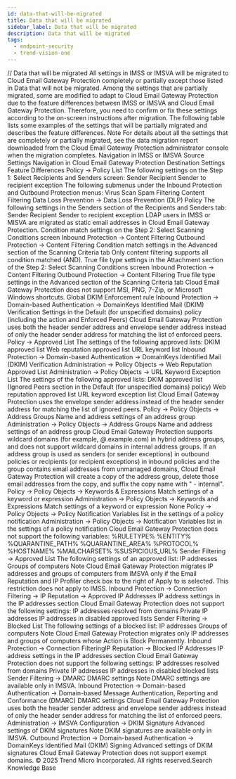 ```yaml
---
id: data-that-will-be-migrated
title: Data that will be migrated
sidebar_label: Data that will be migrated
description: Data that will be migrated
tags:
  - endpoint-security
  - trend-vision-one
---
```


/*<![CDATA[*/ $('#title').html($('meta[name=map-description]').attr('content')); /*]]>*/ Data that will be migrated All settings in IMSS or IMSVA will be migrated to Cloud Email Gateway Protection completely or partially except those listed in Data that will not be migrated. Among the settings that are partially migrated, some are modified to adapt to Cloud Email Gateway Protection due to the feature differences between IMSS or IMSVA and Cloud Email Gateway Protection. Therefore, you need to confirm or fix these settings according to the on-screen instructions after migration. The following table lists some examples of the settings that will be partially migrated and describes the feature differences. Note For details about all the settings that are completely or partially migrated, see the data migration report downloaded from the Cloud Email Gateway Protection administrator console when the migration completes. Navigation in IMSS or IMSVA Source Settings Navigation in Cloud Email Gateway Protection Destination Settings Feature Differences Policy → Policy List The following settings on the Step 1: Select Recipients and Senders screen: Sender Recipient Sender to recipient exception The following submenus under the Inbound Protection and Outbound Protection menus: Virus Scan Spam Filtering Content Filtering Data Loss Prevention → Data Loss Prevention (DLP) Policy The following settings in the Senders section of the Recipients and Senders tab: Sender Recipient Sender to recipient exception LDAP users in IMSS or MISVA are migrated as static email addresses in Cloud Email Gateway Protection. Condition match settings on the Step 2: Select Scanning Conditions screen Inbound Protection → Content Filtering Outbound Protection → Content Filtering Condition match settings in the Advanced section of the Scanning Criteria tab Only content filtering supports all condition matched (AND). True file type settings in the Attachment section of the Step 2: Select Scanning Conditions screen Inbound Protection → Content Filtering Outbound Protection → Content Filtering True file type settings in the Advanced section of the Scanning Criteria tab Cloud Email Gateway Protection does not support MSI, PNG, 7-Zip, or Microsoft Windows shortcuts. Global DKIM Enforcement rule Inbound Protection → Domain-based Authentication → DomainKeys Identified Mail (DKIM) Verification Settings in the Default (for unspecified domains) policy (including the action and Enforced Peers) Cloud Email Gateway Protection uses both the header sender address and envelope sender address instead of only the header sender address for matching the list of enforced peers. Policy → Approved List The settings of the following approved lists: DKIM approved list Web reputation approved list URL keyword list Inbound Protection → Domain-based Authentication → DomainKeys Identified Mail (DKIM) Verification Administration → Policy Objects → Web Reputation Approved List Administration → Policy Objects → URL Keyword Exception List The settings of the following approved lists: DKIM approved list (Ignored Peers section in the Default (for unspecified domains) policy) Web reputation approved list URL keyword exception list Cloud Email Gateway Protection uses the envelope sender address instead of the header sender address for matching the list of ignored peers. Policy → Policy Objects → Address Groups Name and address settings of an address group Administration → Policy Objects → Address Groups Name and address settings of an address group Cloud Email Gateway Protection supports wildcard domains (for example, *@*.example.com) in hybrid address groups, and does not support wildcard domains in internal address groups. If an address group is used as senders (or sender exceptions) in outbound policies or recipients (or recipient exceptions) in inbound policies and the group contains email addresses from unmanaged domains, Cloud Email Gateway Protection will create a copy of the address group, delete those email addresses from the copy, and suffix the copy name with " - internal". Policy → Policy Objects → Keywords & Expressions Match settings of a keyword or expression Administration → Policy Objects → Keywords and Expressions Match settings of a keyword or expression None Policy → Policy Objects → Policy Notification Variables list in the settings of a policy notification Administration → Policy Objects → Notification Variables list in the settings of a policy notification Cloud Email Gateway Protection does not support the following variables: %RULETYPE% %ENTITY% %QUARANTINE_PATH% %QUARANTINE_AREA% %PROTOCOL% %HOSTNAME% %MAILCHARSET% %SUSPICIOUS_URL% Sender Filtering → Approved List The following settings of an approved list: IP addresses Groups of computers Note Cloud Email Gateway Protection migrates IP addresses and groups of computers from IMSVA only if the Email Reputation and IP Profiler check box to the right of Apply to is selected. This restriction does not apply to IMSS. Inbound Protection → Connection Filtering → IP Reputation → Approved IP Addresses IP address settings in the IP addresses section Cloud Email Gateway Protection does not support the following settings: IP addresses resolved from domains Private IP addresses IP addresses in disabled approved lists Sender Filtering → Blocked List The following settings of a blocked list: IP addresses Groups of computers Note Cloud Email Gateway Protection migrates only IP addresses and groups of computers whose Action is Block Permanently. Inbound Protection → Connection FilteringIP Reputation → Blocked IP Addresses IP address settings in the IP addresses section Cloud Email Gateway Protection does not support the following settings: IP addresses resolved from domains Private IP addresses IP addresses in disabled blocked lists Sender Filtering → DMARC DMARC settings Note DMARC settings are available only in IMSVA. Inbound Protection → Domain-based Authentication → Domain-based Message Authentication, Reporting and Conformance (DMARC) DMARC settings Cloud Email Gateway Protection uses both the header sender address and envelope sender address instead of only the header sender address for matching the list of enforced peers. Administration → IMSVA Configuration → DKIM Signature Advanced settings of DKIM signatures Note DKIM signatures are available only in IMSVA. Outbound Protection → Domain-based Authentication → DomainKeys Identified Mail (DKIM) Signing Advanced settings of DKIM signatures Cloud Email Gateway Protection does not support exempt domains. © 2025 Trend Micro Incorporated. All rights reserved.Search Knowledge Base